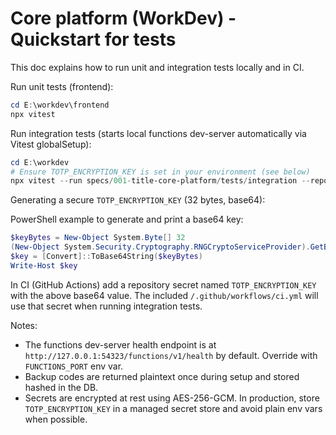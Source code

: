 # Core platform (WorkDev) - Quickstart for tests

This doc explains how to run unit and integration tests locally and in CI.

Run unit tests (frontend):

```powershell
cd E:\workdev\frontend
npx vitest
```

Run integration tests (starts local functions dev-server automatically via Vitest globalSetup):

```powershell
cd E:\workdev
# Ensure TOTP_ENCRYPTION_KEY is set in your environment (see below)
npx vitest --run specs/001-title-core-platform/tests/integration --reporter verbose
```

Generating a secure `TOTP_ENCRYPTION_KEY` (32 bytes, base64):

PowerShell example to generate and print a base64 key:

```powershell
$keyBytes = New-Object System.Byte[] 32
(New-Object System.Security.Cryptography.RNGCryptoServiceProvider).GetBytes($keyBytes)
$key = [Convert]::ToBase64String($keyBytes)
Write-Host $key
```

In CI (GitHub Actions) add a repository secret named `TOTP_ENCRYPTION_KEY` with the above base64 value. The included `/.github/workflows/ci.yml` will use that secret when running integration tests.

Notes:
- The functions dev-server health endpoint is at `http://127.0.0.1:54323/functions/v1/health` by default. Override with `FUNCTIONS_PORT` env var.
- Backup codes are returned plaintext once during setup and stored hashed in the DB.
- Secrets are encrypted at rest using AES-256-GCM. In production, store `TOTP_ENCRYPTION_KEY` in a managed secret store and avoid plain env vars when possible.
